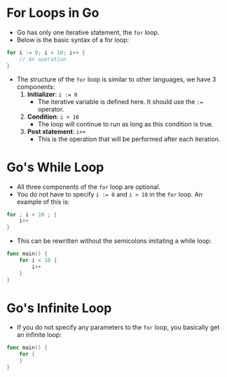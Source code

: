 # For Loops in Go
+ Go has only one iterative statement, the `for` loop.
+ Below is the basic syntax of a for loop:
```go
for i := 0; i < 10; i++ {
    // An operation
}
```
+ The structure of the `for` loop is similar to other languages, we have 3 components:
    1. **Initializer**:  `i := 0`
        + The iterative variable is defined here. It should use the `:=` operator.
    2. **Condition**: `i < 10`
        + The loop will continue to run as long as this condition is true.
    3. **Post statement**: `i++`
        + This is the operation that will be performed after each iteration.

# Go's While Loop
+ All three components of the `for` loop are optional.
+ You do not have to specify `i := 0` and `i < 10` in the `for` loop. An example of this is:
```go
for ; i < 10 ; {
    i++
}
```

+ This can be rewritten without the semicolons imitating a while loop:
```go
func main() {
    for i < 10 {
        i++
    }
}
```

# Go's Infinite Loop
+ If you do not specify any parameters to the `for` loop, you basically get an infinite loop:
```go
func main() {
	for {
	}
}
```
